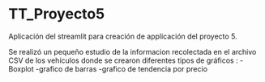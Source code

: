 # TT_Proyecto5
Aplicación del streamlit para creación de applicación del proyecto 5.

Se realizó un pequeño estudio de la informacion recolectada en el archivo CSV de los vehículos donde
se crearon diferentes tipos de gráficos :
-Boxplot
-grafico de barras
-grafico de tendencia por precio 
